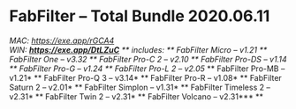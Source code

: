# FabFilter – Total Bundle 2020.06.11
**MAC: **https://exe.app/rGCA4    
**WIN: **https://exe.app/DtLZuC**
**
*includes:*
** FabFilter Micro – v1.21*
** FabFilter One – v3.32*
** FabFilter Pro-C 2 – v2.10*
** FabFilter Pro-DS – v1.14*
** FabFilter Pro-G – v1.24*
** FabFilter Pro-L 2 – v2.05*
** FabFilter Pro-MB – v1.21*
** FabFilter Pro-Q 3 – v3.14*
** FabFilter Pro-R – v1.08*
** FabFilter Saturn 2 – v2.01*
** FabFilter Simplon – v1.31*
** FabFilter Timeless 2 – v2.31*
** FabFilter Twin 2 – v2.31*
** FabFilter Volcano – v2.31***
**
